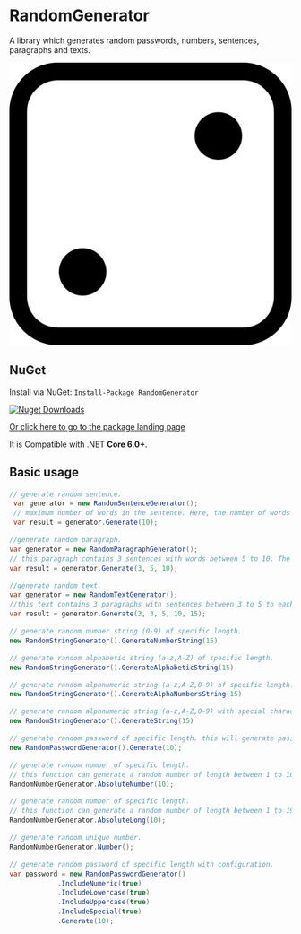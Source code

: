 # RandomGenerator
A library which generates random passwords, numbers, sentences, paragraphs and texts.

![RandomGenerator Logo](https://github.com/VikashChauhan51/random-generator/blob/main/icon.png "RandomGenerator Logo")
## NuGet

Install via NuGet: ``` Install-Package RandomGenerator ```

[![Nuget Downloads](https://img.shields.io/nuget/dt/RandomGenerator.svg)](https://www.nuget.org/packages/RandomGenerator)

[Or click here to go to the package landing page](https://www.nuget.org/packages/RandomGenerator)

It is Compatible with .NET **Core 6.0+**.

## Basic usage

```C#
// generate random sentence.
 var generator = new RandomSentenceGenerator();
 // maximum number of words in the sentence. Here, the number of words depends on the configured part of speech. if nothing is configured then its return empty string. Defualt all part of speech are configured.
 var result = generator.Generate(10);

```
```C#
//generate random paragraph.
var generator = new RandomParagraphGenerator();
// this paragraph contains 3 sentences with words between 5 to 10. The number of words depends on the configured part of speech. if nothing is configured then its return empty string. Defualt all part of speech are configured.
var result = generator.Generate(3, 5, 10);

```
```C#
//generate random text.
var generator = new RandomTextGenerator();
//this text contains 3 paragraphs with sentences between 3 to 5 to each paragraph and each sentence contains words between 10 to 15. Here, the number of words depends on the configured part of speech. if nothing is configured then its return empty string. Defualt all part of speech are configured.
var result = generator.Generate(3, 3, 5, 10, 15);

```

```C#
// generate random number string (0-9) of specific length.
new RandomStringGenerator().GenerateNumberString(15)

```

```C#
// generate random alphabetic string (a-z,A-Z) of specific length.
new RandomStringGenerator().GenerateAlphabeticString(15)
```

```C#
// generate random alphnumeric string (a-z,A-Z,0-9) of specific length.
new RandomStringGenerator().GenerateAlphaNumbersString(15)
```

```C#
// generate random alphnumeric string (a-z,A-Z,0-9) with special characters of specific length.
new RandomStringGenerator().GenerateString(15)
```

```C#
// generate random password of specific length. this will generate password string up to 256 characters.
new RandomPasswordGenerator().Generate(10);
```

```C#
// generate random number of specific length.
// this function can generate a random number of length between 1 to 10.
RandomNumberGenerator.AbsoluteNumber(10);
```
```C#
// generate random number of specific length.
// this function can generate a random number of length between 1 to 19.
RandomNumberGenerator.AbsoluteLong(10);
```

```C#
// generate random unique number.
RandomNumberGenerator.Number();
```

```C#
// generate random password of specific length with configuration.
var password = new RandomPasswordGenerator()
            .IncludeNumeric(true)
            .IncludeLowercase(true)
            .IncludeUppercase(true)
            .IncludeSpecial(true)
            .Generate(10);

```